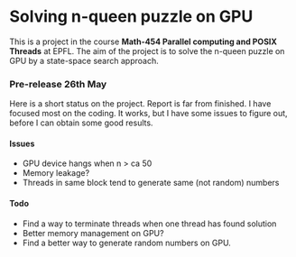Solving n-queen puzzle on GPU
=============================

This is a project in the course **Math-454 Parallel computing and POSIX Threads**
at EPFL. The aim of the project is to solve the n-queen puzzle on GPU by 
a state-space search approach. 


### Pre-release 26th May
Here is a short status on the project. Report is far from finished. I have
focused most on the coding. It works, but I have some issues to figure out,
before I can obtain some good results. 

#### Issues
 - GPU device hangs when n > ca 50 
 - Memory leakage?
 - Threads in same block tend to generate same (not random) numbers

#### Todo
  - Find a way to terminate threads when one thread has found solution
  - Better memory management on GPU?
  - Find a better way to generate random numbers on GPU. 

